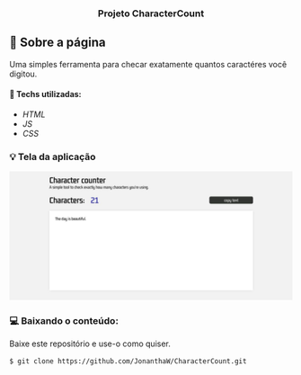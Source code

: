 <h3 align="center">
  Projeto CharacterCount
</h3>

## :rocket: Sobre a página

Uma simples ferramenta para checar exatamente quantos caractéres você digitou.

#### :wrench: Techs utilizadas:
* _HTML_
* _JS_
* _CSS_

### :bulb: Tela da aplicação

![image](https://github.com/JonanthaW/CharacterCount/blob/main/assets/example1.jpg)


### :computer: Baixando o conteúdo:

<p>Baixe este repositório e use-o como quiser. </p>

```bash
$ git clone https://github.com/JonanthaW/CharacterCount.git
```
